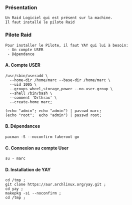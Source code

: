 ### Présentation
```
Un Raid Logiciel qui est présent sur la machine.
Il faut installé le pilote Raid
```

### Pilote Raid
```
Pour installer le Pilote, il faut YAY qui lui à besoin:
 - Un compte USER
 - Dépendance
```

#### A. Compte USER
```
/usr/sbin/useradd \
  --home-dir /home/marc --base-dir /home/marc \
  --uid 1005 \
  --groups wheel,storage,power --no-user-group \
  --shell /bin/bash \
  --comment 'Drthrax' \
  --create-home marc;

(echo "admin"; echo "admin") | passwd marc;
(echo "root";  echo "admin") | passwd root;
```

#### B. Dépendances
```
pacman -S --noconfirm fakeroot go
```

#### C. Connexion au compte User
```
su - marc
```

#### D. Installation de YAY
```
cd /tmp ;
git clone https://aur.archlinux.org/yay.git ;
cd yay ;
makepkg -si --noconfirm ;
cd /tmp ;
```
